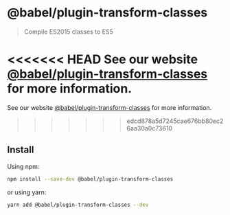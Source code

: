 # @babel/plugin-transform-classes

> Compile ES2015 classes to ES5

<<<<<<< HEAD
See our website [@babel/plugin-transform-classes](https://babeljs.io/docs/en/babel-plugin-transform-classes) for more information.
=======
See our website [@babel/plugin-transform-classes](https://babeljs.io/docs/babel-plugin-transform-classes) for more information.
>>>>>>> edcd878a5d7245cae676bb80ec26aa30a0c73610

## Install

Using npm:

```sh
npm install --save-dev @babel/plugin-transform-classes
```

or using yarn:

```sh
yarn add @babel/plugin-transform-classes --dev
```
